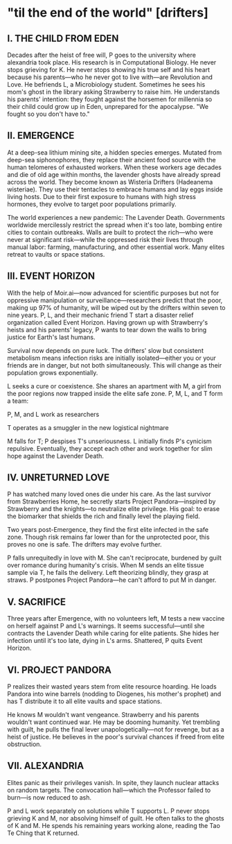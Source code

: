 # "til the end of the world" [drifters]

## I. THE CHILD FROM EDEN

Decades after the heist of free will, P goes to the university where alexandria took place. His research is in Computational Biology. He never stops grieving for K. He never stops showing his true self and his heart because his parents—who he never got to live with—are Revolution and Love. He befriends L, a Microbiology student. Sometimes he sees his mom's ghost in the library asking Strawberry to raise him. He understands his parents' intention: they fought against the horsemen for millennia so their child could grow up in Eden, unprepared for the apocalypse. "We fought so you don't have to."

## II. EMERGENCE

At a deep-sea lithium mining site, a hidden species emerges. Mutated from deep-sea siphonophores, they replace their ancient food source with the human telomeres of exhausted workers. When these workers age decades and die of old age within months, the lavender ghosts have already spread across the world. They become known as Wisteria Drifters (Hadeanema wisteriae). They use their tentacles to embrace humans and lay eggs inside living hosts. Due to their first exposure to humans with high stress hormones, they evolve to target poor populations primarily.

The world experiences a new pandemic: The Lavender Death. Governments worldwide mercilessly restrict the spread when it's too late, bombing entire cities to contain outbreaks. Walls are built to protect the rich—who were never at significant risk—while the oppressed risk their lives through manual labor: farming, manufacturing, and other essential work. Many elites retreat to vaults or space stations.

## III. EVENT HORIZON

With the help of Moir.ai—now advanced for scientific purposes but not for oppressive manipulation or surveillance—researchers predict that the poor, making up 97% of humanity, will be wiped out by the drifters within seven to nine years. P, L, and their mechanic friend T start a disaster relief organization called Event Horizon. Having grown up with Strawberry's heists and his parents' legacy, P wants to tear down the walls to bring justice for Earth's last humans.

Survival now depends on pure luck. The drifters' slow but consistent metabolism means infection risks are initially isolated—either you or your friends are in danger, but not both simultaneously. This will change as their population grows exponentially.

L seeks a cure or coexistence. She shares an apartment with M, a girl from the poor regions now trapped inside the elite safe zone. P, M, L, and T form a team:

P, M, and L work as researchers

T operates as a smuggler in the new logistical nightmare

M falls for T; P despises T's unseriousness. L initially finds P's cynicism repulsive. Eventually, they accept each other and work together for slim hope against the Lavender Death.

## IV. UNRETURNED LOVE

P has watched many loved ones die under his care. As the last survivor from Strawberries Home, he secretly starts Project Pandora—inspired by Strawberry and the knights—to neutralize elite privilege. His goal: to erase the biomarker that shields the rich and finally level the playing field.

Two years post-Emergence, they find the first elite infected in the safe zone. Though risk remains far lower than for the unprotected poor, this proves no one is safe. The drifters may evolve further.

P falls unrequitedly in love with M. She can't reciprocate, burdened by guilt over romance during humanity's crisis. When M sends an elite tissue sample via T, he fails the delivery. Left theorizing blindly, they grasp at straws. P postpones Project Pandora—he can't afford to put M in danger.

## V. SACRIFICE

Three years after Emergence, with no volunteers left, M tests a new vaccine on herself against P and L's warnings. It seems successful—until she contracts the Lavender Death while caring for elite patients. She hides her infection until it's too late, dying in L's arms. Shattered, P quits Event Horizon.

## VI. PROJECT PANDORA

P realizes their wasted years stem from elite resource hoarding. He loads Pandora into wine barrels (nodding to Diogenes, his mother's prophet) and has T distribute it to all elite vaults and space stations.

He knows M wouldn't want vengeance. Strawberry and his parents wouldn't want continued war. He may be dooming humanity. Yet trembling with guilt, he pulls the final lever unapologetically—not for revenge, but as a heist of justice. He believes in the poor's survival chances if freed from elite obstruction.

## VII. ALEXANDRIA

Elites panic as their privileges vanish. In spite, they launch nuclear attacks on random targets. The convocation hall—which the Professor failed to burn—is now reduced to ash.

P and L work separately on solutions while T supports L. P never stops grieving K and M, nor absolving himself of guilt. He often talks to the ghosts of K and M. He spends his remaining years working alone, reading the Tao Te Ching that K returned.